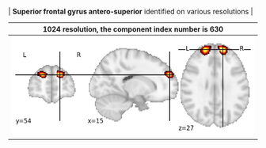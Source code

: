 


| **Superior frontal gyrus antero-superior** identified on various resolutions |

| 1024 resolution, the component index number is 630|  
|:---:|  
| ![Component 1024](../1024/final/630.jpg "From component 1024: Superior frontal gyrus antero-superior") |